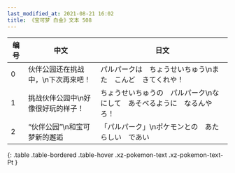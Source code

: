 ```yaml
---
last_modified_at: 2021-08-21 16:02
title: 《宝可梦 白金》文本 508
---
```

| 编号 | 中文 | 日文 |
| ---- | ---- | ---- |
| 0 | 伙伴公园还在挑战中，\n下次再来吧！ | パルパークは　ちょうせいちゅう\nまた　こんど　きてくれや！ |
| 1 | 挑战伙伴公园中\n好像很好玩的样子！ | ちょうせいちゅうの　パルパーク\nなにして　あそべるように　なるんやろ！ |
| 2 | “伙伴公园”\n和宝可梦新的邂逅 | 「パルパーク」\nポケモンとの　あたらしい　であい |
{: .table .table-bordered .table-hover .xz-pokemon-text .xz-pokemon-text-Pt }